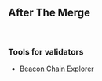 ## After The Merge

<br>

### Tools for validators

* [Beacon Chain Explorer](https://prater.beaconcha.in/)
